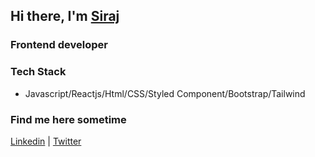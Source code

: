 ## Hi there, I'm [Siraj]  


### Frontend developer 
### Tech Stack
- Javascript/Reactjs/Html/CSS/Styled Component/Bootstrap/Tailwind

### Find me here sometime
[Linkedin] | [Twitter]

<br/>

[Siraj]: https://portfolio-2-0-hazel-one.vercel.app/
[twitter]: https://twitter.com/engsiraj_
[linkedin]: https://linkedin.com/in/engsiraj

